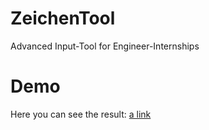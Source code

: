 # ZeichenTool
Advanced Input-Tool for Engineer-Internships

# Demo
Here you can see the result:
[a link](https://rawgit.com/xi72yow/ZeichenTool/blob/main/zeichentool.html)
